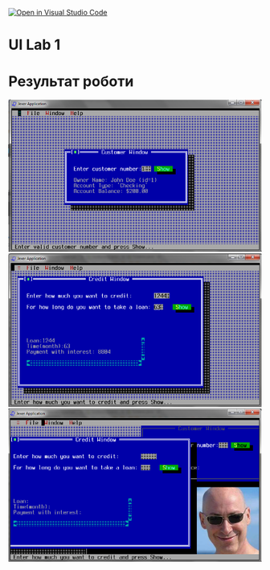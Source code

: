 [![Open in Visual Studio Code](https://classroom.github.com/assets/open-in-vscode-c66648af7eb3fe8bc4f294546bfd86ef473780cde1dea487d3c4ff354943c9ae.svg)](https://classroom.github.com/online_ide?assignment_repo_id=7971211&assignment_repo_type=AssignmentRepo)
# UI Lab 1
# Результат роботи
![](https://github.com/ppc-ntu-khpi/tui-1-EgorKopyl/blob/master/Lab%201%20-TUI/Screenshot_16.png)
![](https://github.com/ppc-ntu-khpi/tui-1-EgorKopyl/blob/master/Lab%201%20-TUI/Screenshot_17.png)
![](https://github.com/ppc-ntu-khpi/tui-1-EgorKopyl/blob/master/Lab%201%20-TUI/Screenshot_18.png)
